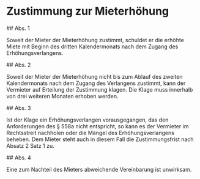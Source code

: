 # Zustimmung zur Mieterhöhung



\#\# Abs. 1

 Soweit der Mieter der Mieterhöhung zustimmt, schuldet er die erhöhte Miete mit Beginn des dritten Kalendermonats nach dem Zugang des Erhöhungsverlangens.

\#\# Abs. 2

 Soweit der Mieter der Mieterhöhung nicht bis zum Ablauf des zweiten Kalendermonats nach dem Zugang des Verlangens zustimmt, kann der Vermieter auf Erteilung der Zustimmung klagen. Die Klage muss innerhalb von drei weiteren Monaten erhoben werden.

\#\# Abs. 3

 Ist der Klage ein Erhöhungsverlangen vorausgegangen, das den Anforderungen des § 558a nicht entspricht, so kann es der Vermieter im Rechtsstreit nachholen oder die Mängel des Erhöhungsverlangens beheben. Dem Mieter steht auch in diesem Fall die Zustimmungsfrist nach Absatz 2 Satz 1 zu.

\#\# Abs. 4

 Eine zum Nachteil des Mieters abweichende Vereinbarung ist unwirksam. 

